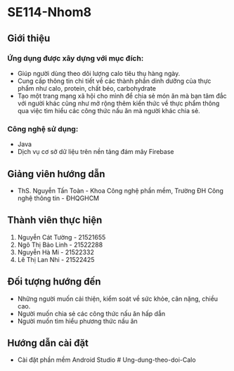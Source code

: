 # SE114-Nhom8
## Giới thiệu
### Ứng dụng được xây dựng với mục đích:
- Giúp người dùng theo dõi lượng calo tiêu thụ hàng ngày.
- Cung cấp thông tin chi tiết về các thành phần dinh dưỡng của thực phẩm như calo, protein, chất béo, carbohydrate
- Tạo một trang mạng xã hội cho mình để chia sẻ món ăn mà bạn tâm đắc với người khác cũng như mở rộng thêm kiến thức về thực phẩm thông qua việc tìm hiểu các công thức nấu ăn mà người khác chia sẻ.
### Công nghệ sử dụng:
- Java
- Dịch vụ cơ sở dữ liệu trên nền tảng đám mây Firebase
## Giảng viên hướng dẫn
- ThS. Nguyễn Tấn Toàn - Khoa Công nghệ phần mềm, Trường ĐH Công nghệ thông tin - ĐHQGHCM
## Thành viên thực hiện
1. Nguyễn Cát Tường - 21521655
2. Ngô Thị Bảo Linh - 21522288
3. Nguyễn Hà Mi - 21522332
4. Lê Thị Lan Nhi - 21522425
## Đối tượng hướng đến
- Những người muốn cải thiện, kiểm soát về sức khỏe, cân nặng, chiều cao.
- Người muốn chia sẻ các công thức nấu ăn hấp dẫn
- Người muốn tìm hiểu phương thức nấu ăn
## Hướng dẫn cài đặt
- Cài đặt phần mềm Android Studio
#   U n g - d u n g - t h e o - d o i - C a l o  
 